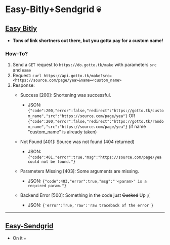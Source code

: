 # Easy-Bitly+Sendgrid 💀

## [Easy Bitly](https://gotto.tk)
- **Tons of link shortners out there, but you gotta pay for a custom name!**
### How-To?
1. Send a `GET` request to `https://do.gotto.tk/make` with parameters `src` and `name`
2. Request: `curl https://api.gotto.tk/make?src=<https://source.com/page/yea>&name=<custom_name>`
3. Response:
   - Success [200]: Shortening was successful.
     - JSON: `{"code":200,"error":false,"redirect":"https://gotto.tk/custom_name","src":"https://source.com/page/yea"}` OR `{"code":200,"error":false,"redirect":"https://gotto.tk/random_name","src":"https://source.com/page/yea"}` (if name "custom_name" is already taken)
    - Not Found [401]: Source was not found (404 returned)
       - JSON: `{"code":401,"error":true,"msg":"https://source.com/page/yea could not be found."}`

    - Parameters Missing [403]: Some arguments are missing.
      - JSON: `{"code":403,"error":true,"msg":"'<param>' is a required param."}`
    - Backend Error [500]: Something in the code just ~~Cucked~~ Up ;(
      - JSON: `{'error':True,'raw':'raw traceback of the error'}`


---
## [Easy-Sendgrid](https://gotto.tk/email-api)
- On it 💀


